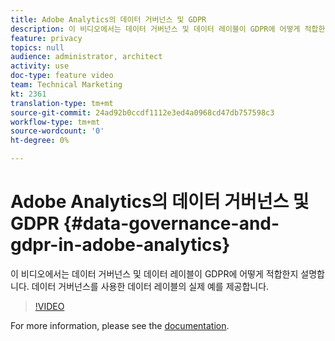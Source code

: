 ```yaml
---
title: Adobe Analytics의 데이터 거버넌스 및 GDPR
description: 이 비디오에서는 데이터 거버넌스 및 데이터 레이블이 GDPR에 어떻게 적합한지 설명합니다. 데이터 거버넌스를 사용한 데이터 레이블의 실제 예를 제공합니다.
feature: privacy
topics: null
audience: administrator, architect
activity: use
doc-type: feature video
team: Technical Marketing
kt: 2361
translation-type: tm+mt
source-git-commit: 24ad92b0ccdf1112e3ed4a0968cd47db757598c3
workflow-type: tm+mt
source-wordcount: '0'
ht-degree: 0%

---
```



# Adobe Analytics의 데이터 거버넌스 및 GDPR {#data-governance-and-gdpr-in-adobe-analytics}

이 비디오에서는 데이터 거버넌스 및 데이터 레이블이 GDPR에 어떻게 적합한지 설명합니다. 데이터 거버넌스를 사용한 데이터 레이블의 실제 예를 제공합니다.

>[!VIDEO](https://video.tv.adobe.com/v/25455/?quality=12)

For more information, please see the [documentation](https://marketing.adobe.com/resources/help/en_US/analytics/gdpr/).